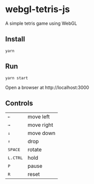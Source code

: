 # webgl-tetris-js
A simple tetris game using WebGL

## Install

```
yarn
```

## Run

```
yarn start
```

Open a browser at http://localhost:3000

## Controls

<table>
    <tr>
        <td><kbd>&larr;</kbd></td>
        <td>move left</td>
    </tr>        
    <tr>
        <td><kbd>&rarr;</kbd></td>
        <td>move right</td>
    </tr>        
    <tr>
        <td><kbd>&darr;</kbd></td>
         <td>move down</td>
     </tr>        
    <tr>
        <td><kbd>&uarr;</kbd></td>
        <td>drop</td>
    </tr>        
    <tr>
        <td><kbd>SPACE</kbd></td>
        <td>rotate</td>
    </tr>        
    <tr>
        <td><kbd>L.CTRL</kbd></td>
        <td>hold</td>
    </tr>        
    <tr>
        <td><kbd>P</kbd></td>
        <td>pause</td>
    </tr>        
    <tr>
        <td><kbd>R</kbd></td>
        <td>reset</td>
    </tr>    
</table>
